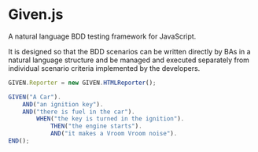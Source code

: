 Given.js
========

A natural language BDD testing framework for JavaScript.

It is designed so that the BDD scenarios can be written directly by BAs in a natural language structure and be managed and executed separately from individual scenario criteria implemented by the developers.

```javascript
GIVEN.Reporter = new GIVEN.HTMLReporter();

GIVEN("A Car").
	AND("an ignition key").
	AND("there is fuel in the car").
		WHEN("the key is turned in the ignition").
			THEN("the engine starts").
			AND("it makes a Vroom Vroom noise").
END();
```
